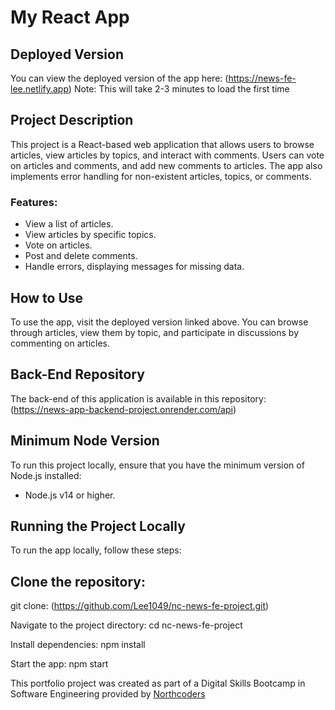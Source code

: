 # My React App

## Deployed Version

You can view the deployed version of the app here: (https://news-fe-lee.netlify.app)
Note: This will take 2-3 minutes to load the first time

## Project Description

This project is a React-based web application that allows users to browse articles, view articles by topics, and interact with comments. Users can vote on articles and comments, and add new comments to articles. The app also implements error handling for non-existent articles, topics, or comments.

### Features:

- View a list of articles.
- View articles by specific topics.
- Vote on articles.
- Post and delete comments.
- Handle errors, displaying messages for missing data.

## How to Use

To use the app, visit the deployed version linked above. You can browse through articles, view them by topic, and participate in discussions by commenting on articles.

## Back-End Repository

The back-end of this application is available in this repository: (https://news-app-backend-project.onrender.com/api)

## Minimum Node Version

To run this project locally, ensure that you have the minimum version of Node.js installed:

- Node.js v14 or higher.

## Running the Project Locally

To run the app locally, follow these steps:

## Clone the repository:

git clone:
(https://github.com/Lee1049/nc-news-fe-project.git)

Navigate to the project directory:
cd nc-news-fe-project

Install dependencies:
npm install

Start the app:
npm start

This portfolio project was created as part of a Digital Skills Bootcamp in Software Engineering provided by [Northcoders](https://northcoders.com/)
